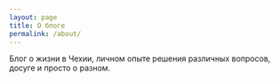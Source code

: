 ```yaml
---
layout: page
title: О блоге
permalink: /about/
---
```


Блог о жизни в Чехии, личном опыте решения различных вопросов, досуге и просто о разном.

